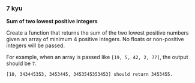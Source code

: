 ### 7 kyu

**Sum of two lowest positive integers**

Create a function that returns the sum of the two lowest positive numbers given an array of minimum 4 positive integers. No floats or non-positive integers will be passed.

For example, when an array is passed like ```[19, 5, 42, 2, 77]```, the output should be ```7```.

```console
[10, 343445353, 3453445, 3453545353453] should return 3453455.
```